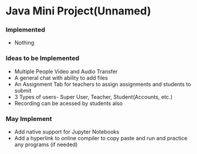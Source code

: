 # Java Mini Project(Unnamed) #



### Implemented ###
* Nothing


### Ideas to be Implemented ###

* Multiple People Video and Audio Transfer
* A general chat with ability to add files
* An Assignment Tab for teachers to assign assignments and students to submit
* 3 Types of users- Super User, Teacher, Student(Accounts, etc.)
* Recording can be acessed by students also



### May Implement ###

* Add native support for Jupyter Notebooks 
* Add a hyperlink to online compiler to copy paste and run and practice any programs (if needed)